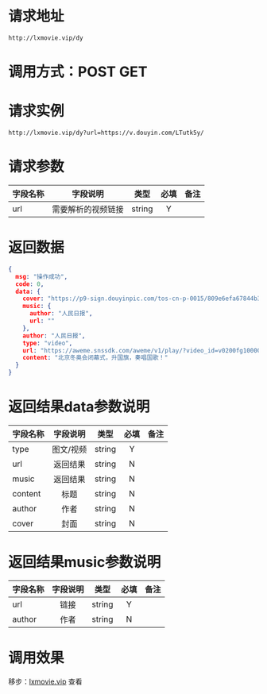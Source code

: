
# 请求地址

```
http://lxmovie.vip/dy
```

# 调用方式：POST GET

# 请求实例

```
http://lxmovie.vip/dy?url=https://v.douyin.com/LTutk5y/
```

# 请求参数

|字段名称       |字段说明         |类型            |必填            |备注     |
| -------------|:--------------:|:--------------:|:--------------:| ------:|
|url|需要解析的视频链接|string|Y||

# 返回数据

```json
{
  msg: "操作成功",
  code: 0,
  data: {
    cover: "https://p9-sign.douyinpic.com/tos-cn-p-0015/809e6efa67844b388757986f9a8eacdc_1645359813~tplv-dy-360p.jpeg?x-expires=1646636400&x-signature=A5lYLv9XvKIJJmdUYzFDjTugQqY%3D&from=4257465056&s=&se=false&sh=&sc=&l=202202211509230102081631652E0309F2&biz_tag=feed_cover",
    music: {
      author: "人民日报",
      url: ""
    },
    author: "人民日报",
    type: "video",
    url: "https://aweme.snssdk.com/aweme/v1/play/?video_id=v0200fg10000c89351jc77u64mnj3krg&ratio=720p&line=0",
    content: "北京冬奥会闭幕式，升国旗，奏唱国歌！"
  }
}
```


# 返回结果data参数说明

|字段名称       |字段说明         |类型            |必填            |备注     |
| -------------|:--------------:|:--------------:|:--------------:| ------:|
|type|图文/视频|string|Y||
|url|返回结果|string|N||
|music|返回结果|string|N||
|content|标题|string|N||
|author|作者|string|N||
|cover|封面|string|N||

# 返回结果music参数说明

|字段名称       |字段说明         |类型            |必填            |备注     |
| -------------|:--------------:|:--------------:|:--------------:| ------:|
|url|链接|string|Y||
|author|作者|string|N||


# 调用效果

移步：[lxmovie.vip](lxmovie.vip) 查看




